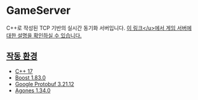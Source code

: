 # GameServer
C++로 작성된 TCP 기반의 실시간 동기화 서버입니다.
<u>[이 링크]([https://crystal-meeting-39a.notion.site/f8d52a816f4049a190f7dce1d341a541](https://crystal-meeting-39a.notion.site/v3-87591b49e7e845bcb831815c047af485?pvs=4))</u>에서 게임 서버에 대한 설명을 확인하실 수 있습니다.

## 작동 환경
- C++ 17
- Boost 1.83.0
- Google Protobuf 3.21.12
- Agones 1.34.0
